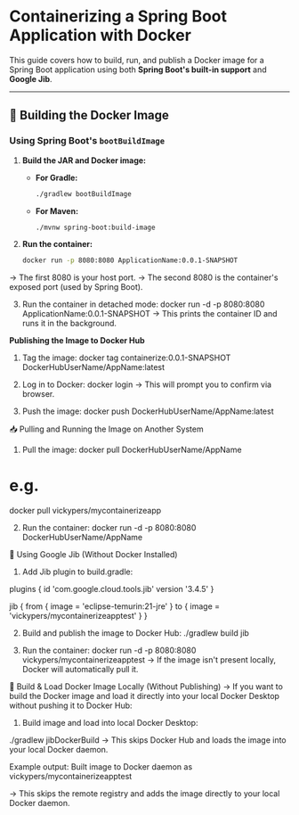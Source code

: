 # Containerizing a Spring Boot Application with Docker

This guide covers how to build, run, and publish a Docker image for a Spring Boot application using both **Spring Boot's built-in support** and **Google Jib**.

---

## 🚀 Building the Docker Image

### Using Spring Boot's `bootBuildImage`

1. **Build the JAR and Docker image:**

    - **For Gradle:**
      ```bash
      ./gradlew bootBuildImage
      ```
    - **For Maven:**
      ```bash
      ./mvnw spring-boot:build-image
      ```

2. **Run the container:**
   ```bash
   docker run -p 8080:8080 ApplicationName:0.0.1-SNAPSHOT

-> The first 8080 is your host port.
-> The second 8080 is the container's exposed port (used by Spring Boot).

3. Run the container in detached mode:
 docker run -d -p 8080:8080 ApplicationName:0.0.1-SNAPSHOT
-> This prints the container ID and runs it in the background.


**Publishing the Image to Docker Hub**
1. Tag the image:
docker tag containerize:0.0.1-SNAPSHOT DockerHubUserName/AppName:latest

2. Log in to Docker:
docker login
-> This will prompt you to confirm via browser.

3. Push the image:
docker push DockerHubUserName/AppName:latest


📥 Pulling and Running the Image on Another System
1. Pull the image:
docker pull DockerHubUserName/AppName
# e.g.
docker pull vickypers/mycontainerizeapp

2. Run the container:
docker run -d -p 8080:8080 DockerHubUserName/AppName


🐳 Using Google Jib (Without Docker Installed)
1. Add Jib plugin to build.gradle:

plugins {
    id 'com.google.cloud.tools.jib' version '3.4.5'
    }

jib {
    from {
        image = 'eclipse-temurin:21-jre'
    }
    to {
        image = 'vickypers/mycontainerizeapptest'
    }
}

2. Build and publish the image to Docker Hub:
./gradlew build jib

3. Run the container:
docker run -d -p 8080:8080 vickypers/mycontainerizeapptest
-> If the image isn't present locally, Docker will automatically pull it.

🧪 Build & Load Docker Image Locally (Without Publishing)
-> If you want to build the Docker image and load it directly into your local Docker Desktop without pushing it to Docker Hub:
1. Build image and load into local Docker Desktop:

./gradlew jibDockerBuild
-> This skips Docker Hub and loads the image into your local Docker daemon.

Example output:
Built image to Docker daemon as vickypers/mycontainerizeapptest

-> This skips the remote registry and adds the image directly to your local Docker daemon.